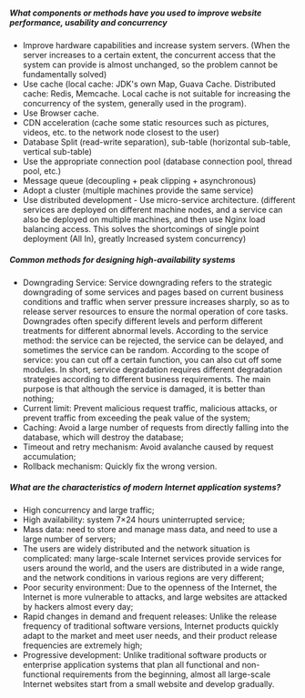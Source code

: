 ##### What components or methods have you used to improve website performance, usability and concurrency
- Improve hardware capabilities and increase system servers. (When the server increases to a certain extent, the concurrent access that the system can provide is almost unchanged, so the problem cannot be fundamentally solved)
- Use cache (local cache: JDK's own Map, Guava Cache. Distributed cache: Redis, Memcache. Local cache is not suitable for increasing the concurrency of the system, generally used in the program).
- Use Browser cache.
- CDN acceleration (cache some static resources such as pictures, videos, etc. to the network node closest to the user)
- Database Split (read-write separation), sub-table (horizontal sub-table, vertical sub-table)
- Use the appropriate connection pool (database connection pool, thread pool, etc.)
- Message queue (decoupling + peak clipping + asynchronous)
- Adopt a cluster (multiple machines provide the same service)
- Use distributed development - Use micro-service architecture. (different services are deployed on different machine nodes, and a service can also be deployed on multiple machines, and then use Nginx load balancing access. This solves the shortcomings of single point deployment (All In), greatly Increased system concurrency)

##### Common methods for designing high-availability systems
- Downgrading Service: Service downgrading refers to the strategic downgrading of some services and pages based on current business conditions and traffic when server pressure increases sharply, so as to release server resources to ensure the normal operation of core tasks. Downgrades often specify different levels and perform different treatments for different abnormal levels. According to the service method: the service can be rejected, the service can be delayed, and sometimes the service can be random. According to the scope of service: you can cut off a certain function, you can also cut off some modules. In short, service degradation requires different degradation strategies according to different business requirements. The main purpose is that although the service is damaged, it is better than nothing;
- Current limit: Prevent malicious request traffic, malicious attacks, or prevent traffic from exceeding the peak value of the system;
- Caching: Avoid a large number of requests from directly falling into the database, which will destroy the database;
- Timeout and retry mechanism: Avoid avalanche caused by request accumulation;
- Rollback mechanism: Quickly fix the wrong version.

##### What are the characteristics of modern Internet application systems?
- High concurrency and large traffic;
- High availability: system 7×24 hours uninterrupted service;
- Mass data: need to store and manage mass data, and need to use a large number of servers;
- The users are widely distributed and the network situation is complicated: many large-scale Internet services provide services for users around the world, and the users are distributed in a wide range, and the network conditions in various regions are very different;
- Poor security environment: Due to the openness of the Internet, the Internet is more vulnerable to attacks, and large websites are attacked by hackers almost every day;
- Rapid changes in demand and frequent releases: Unlike the release frequency of traditional software versions, Internet products quickly adapt to the market and meet user needs, and their product release frequencies are extremely high;
- Progressive development: Unlike traditional software products or enterprise application systems that plan all functional and non-functional requirements from the beginning, almost all large-scale Internet websites start from a small website and develop gradually.